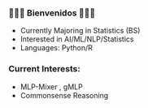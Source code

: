 ### 👋👋👋 Bienvenidos 👋👋👋

- Currently Majoring in Statistics (BS)
- Interested in AI/ML/NLP/Statistics
- Languages: Python/R

### Current Interests:
- MLP-Mixer , gMLP
- Commonsense Reasoning

<!--
**nlee-208/nlee-208** is a ✨ _special_ ✨ repository because its `README.md` (this file) appears on your GitHub profile.

Here are some ideas to get you started:

- 🔭 I’m currently working on ...
- 🌱 I’m currently learning ...
- 👯 I’m looking to collaborate on ...
- 🤔 I’m looking for help with ...
- 💬 Ask me about ...
- 📫 How to reach me: ...
- 😄 Pronouns: ...
- ⚡ Fun fact: ...
-->
